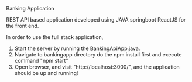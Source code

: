 Banking Application

REST API based application developed using JAVA springboot ReactJS for the front end. 

In order to use the full stack application,
1) Start the server by running the BankingApiApp.java.
2) Navigate to bankingapp directory do the npm install first and execute command "npm start"
3) Open browser, and visit "http://localhost:3000/", and the application should be up and running!

